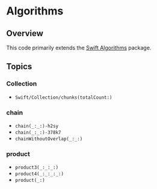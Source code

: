 # Algorithms

## Overview

This code primarily extends the [Swift Algorithms](https://github.com/apple/swift-algorithms) package.

## Topics

### Collection

- ``Swift/Collection/chunks(totalCount:)``

### chain

- ``chain(_:_:)-h2sy``
- ``chain(_:_:)-378k7``
- ``chainWithoutOverlap(_:_:)``

### product

- ``product3(_:_:_:)``
- ``product4(_:_:_:_:)``
- ``product(_:)``
